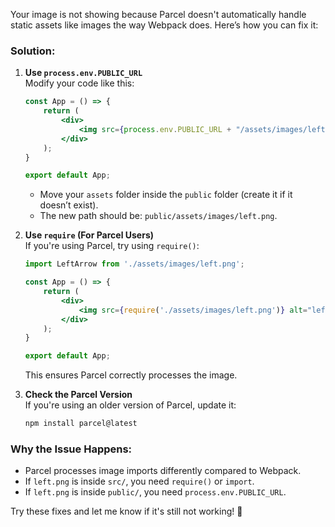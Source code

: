 Your image is not showing because Parcel doesn't automatically handle static assets like images the way Webpack does. Here’s how you can fix it:

### Solution:
1. **Use `process.env.PUBLIC_URL`**  
   Modify your code like this:
   ```jsx
   const App = () => {
       return (
           <div>
               <img src={process.env.PUBLIC_URL + "/assets/images/left.png"} alt="left-arrow" />
           </div>
       );
   }

   export default App;
   ```
   - Move your `assets` folder inside the `public` folder (create it if it doesn’t exist).  
   - The new path should be: `public/assets/images/left.png`.

2. **Use `require` (For Parcel Users)**  
   If you're using Parcel, try using `require()`:
   ```jsx
   import LeftArrow from './assets/images/left.png';

   const App = () => {
       return (
           <div>
               <img src={require('./assets/images/left.png')} alt="left-arrow" />
           </div>
       );
   }

   export default App;
   ```
   This ensures Parcel correctly processes the image.

3. **Check the Parcel Version**  
   If you're using an older version of Parcel, update it:
   ```sh
   npm install parcel@latest
   ```

### Why the Issue Happens:
- Parcel processes image imports differently compared to Webpack.
- If `left.png` is inside `src/`, you need `require()` or `import`.
- If `left.png` is inside `public/`, you need `process.env.PUBLIC_URL`.

Try these fixes and let me know if it's still not working! 🚀